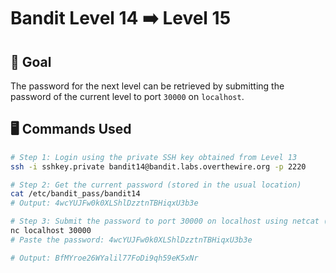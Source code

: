 # Bandit Level 14 ➡️ Level 15

## 🧠 Goal
The password for the next level can be retrieved by submitting the password of the current level to port `30000` on `localhost`.

## 🖥️ Commands Used
```bash
# Step 1: Login using the private SSH key obtained from Level 13
ssh -i sshkey.private bandit14@bandit.labs.overthewire.org -p 2220

# Step 2: Get the current password (stored in the usual location)
cat /etc/bandit_pass/bandit14
# Output: 4wcYUJFw0k0XLShlDzztnTBHiqxU3b3e

# Step 3: Submit the password to port 30000 on localhost using netcat (nc)
nc localhost 30000
# Paste the password: 4wcYUJFw0k0XLShlDzztnTBHiqxU3b3e

# Output: BfMYroe26WYalil77FoDi9qh59eK5xNr
